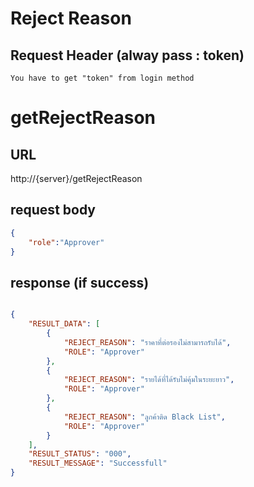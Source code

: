 # Reject Reason

## Request Header (alway pass : token) 
    You have to get "token" from login method 

# getRejectReason

## URL 

http://{server}/getRejectReason

## request body

```json
{
    "role":"Approver"
}

```
## response (if success)

```json

{
    "RESULT_DATA": [
        {
            "REJECT_REASON": "ราคาที่ต่อรองไม่สามารถรับได้",
            "ROLE": "Approver"
        },
        {
            "REJECT_REASON": "รายได้ที่ได้รับไม่คุ้มในระยะยาว",
            "ROLE": "Approver"
        },
        {
            "REJECT_REASON": "ลูกค้าติด Black List",
            "ROLE": "Approver"
        }
    ],
    "RESULT_STATUS": "000",
    "RESULT_MESSAGE": "Successfull"
}

```